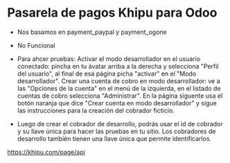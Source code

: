 # Pasarela de pagos Khipu para Odoo

- Nos basamos en payment_paypal y payment_ogone
- No Funcional
- Para ahcer pruebas:
    Activar el modo desarrollador en el usuario conectado: pincha en tu ávatar arriba a la derecha y selecciona "Perfil del usuario", al final de esa página picha "activar" en el "Modo desarrollador".
    Crear una cuenta de cobro en modo desarrollador: ve a las "Opciones de la cuenta" en el menú de la izquierda, en el listado de cuentas de cobro selecciona "Administrar". En la página siguente usa el botón naranja que dice "Crear cuenta en modo desarrollador" y sigue las instrucciones para la creación del cobrador ficticio.

- Luego de crear el cobrador de desarrollo, podrás usar el id de cobrador y su llave única para hacer las pruebas en tu sitio. Los cobradores de desarrollo también tienen una llave única que permite identificarlos. 

https://khipu.com/page/api
